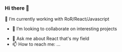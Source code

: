 ### Hi there  👋
<!--

**Wonder2210/Wonder2210** is a ✨ _special_ ✨ repository because its `README.md` (this file) appears on your GitHub profile.

Here are some ideas to get you started:

-->
 🔭 I’m currently working with RoR/React/Javascript
<!-- - 🌱 I’m currently learning ... -->
- 👯 I’m looking to collaborate on interesting projects
<!-- - 🤔 I’m looking for help with ... -->
- 💬 Ask me about React that's my field
- 📫 How to reach me: ...
<!-- - ⚡ Fun fact: ... -->

